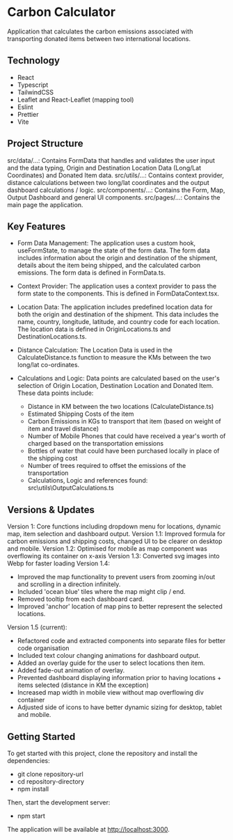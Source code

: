 # Carbon Calculator

Application that calculates the carbon emissions associated with transporting donated items between two international locations.

## Technology

* React
* Typescript
* TailwindCSS
* Leaflet and React-Leaflet (mapping tool)
* Eslint
* Prettier
* Vite

## Project Structure

src/data/...: Contains FormData that handles and validates the user input and the data typing, Origin and Destination Location Data (Long/Lat Coordinates) and Donated Item data.
src/utils/...: Contains context provider, distance calculations between two long/lat coordinates and the output dashboard calculations / logic.
src/components/...: Contains the Form, Map, Output Dashboard and general UI components.
src/pages/...: Contains the main page the application.

## Key Features

* Form Data Management: The application uses a custom hook, useFormState, to manage the state of the form data. The form data includes information about the origin and destination of the shipment, details about the item being shipped, and the calculated carbon emissions. The form data is defined in FormData.ts.

* Context Provider: The application uses a context provider to pass the form state to the components. This is defined in FormDataContext.tsx.

* Location Data: The application includes predefined location data for both the origin and destination of the shipment. This data includes the name, country, longitude, latitude, and country code for each location. The location data is defined in OriginLocations.ts and DestinationLocations.ts.

* Distance Calculation: The Location Data is used in the CalculateDistance.ts function to measure the KMs between the two long/lat co-ordinates.

* Calculations and Logic: Data points are calculated based on the user's selection of Origin Location, Destination Location and Donated Item. These data points include:
  * Distance in KM between the two locations (CalculateDistance.ts)
  * Estimated Shipping Costs of the item
  * Carbon Emissions in KGs to transport that item (based on weight of item and travel distance)
  * Number of Mobile Phones that could have received a year's worth of charged based on the transportation emissions
  * Bottles of water that could have been purchased locally in place of the shipping cost
  * Number of trees required to offset the emissions of the transportation
  * Calculations, Logic and references found:  src\utils\OutputCalculations.ts

## Versions & Updates

Version 1: Core functions including dropdown menu for locations, dynamic map, item selection and dashboard output.
Version 1.1: Improved formula for carbon emissions and shipping costs, changed UI to be clearer on desktop and mobile.
Version 1.2: Optimised for mobile as map component was overflowing its container on x-axis
Version 1.3: Converted svg images into Webp for faster loading
Version 1.4:

* Improved the map functionality to prevent users from zooming in/out and scrolling in a direction infinitely.
* Included 'ocean blue' tiles where the map might clip / end.
* Removed tooltip from each dashboard card.
* Improved 'anchor' location of map pins to better represent the selected locations.

Version 1.5 (current):

* Refactored code and extracted components into separate files for better code organisation
* Included text colour changing animations for dashboard output.
* Added an overlay guide for the user to select locations then item.
* Added fade-out animation of overlay.
* Prevented dashboard displaying information prior to having locations + items selected (distance in KM the exception)
* Increased map width in mobile view without map overflowing div container
* Adjusted side of icons to have better dynamic sizing for desktop, tablet and mobile.

## Getting Started

To get started with this project, clone the repository and install the dependencies:

* git clone repository-url
* cd repository-directory
* npm install

Then, start the development server:

* npm start

The application will be available at <http://localhost:3000>.
